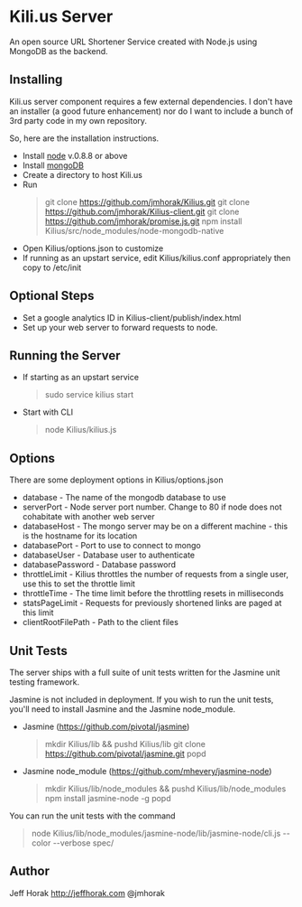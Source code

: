 Kili.us Server
==========
An open source URL Shortener Service created with Node.js using MongoDB as the backend.

Installing
------------
Kili.us server component requires a few external dependencies. I don't have an installer (a good future enhancement)
nor do I want to include a bunch of 3rd party code in my own repository.

So, here are the installation instructions.

+ Install <a href="http://nodejs.org/">node</a> v.0.8.8 or above
+ Install <a href="http://www.mongodb.org/">mongoDB</a>
+ Create a directory to host Kili.us
+ Run
  >git clone https://github.com/jmhorak/Kilius.git
  >git clone https://github.com/jmhorak/Kilius-client.git
  >git clone https://github.com/jmhorak/promise.js.git
  >npm install Kilius/src/node_modules/node-mongodb-native
+ Open Kilius/options.json to customize
+ If running as an upstart service, edit Kilius/kilius.conf appropriately then copy to /etc/init

Optional Steps
------------
+ Set a google analytics ID in Kilius-client/publish/index.html
+ Set up your web server to forward requests to node.

Running the Server
------------
+ If starting as an upstart service
  >sudo service kilius start
+ Start with CLI
  >node Kilius/kilius.js

Options
------------
There are some deployment options in Kilius/options.json
+ database - The name of the mongodb database to use
+ serverPort - Node server port number. Change to 80 if node does not cohabitate with another web server
+ databaseHost - The mongo server may be on a different machine - this is the hostname for its location
+ databasePort - Port to use to connect to mongo
+ databaseUser - Database user to authenticate
+ databasePassword - Database password
+ throttleLimit - Kilius throttles the number of requests from a single user, use this to set the throttle limit
+ throttleTime - The time limit before the throttling resets in milliseconds
+ statsPageLimit - Requests for previously shortened links are paged at this limit
+ clientRootFilePath - Path to the client files

Unit Tests
------------
The server ships with a full suite of unit tests written for the Jasmine unit testing framework.

Jasmine is not included in deployment. If you wish to run the unit tests, you'll need to install Jasmine and the Jasmine node_module.

+ Jasmine (https://github.com/pivotal/jasmine)
  >mkdir Kilius/lib && pushd Kilius/lib
  >git clone https://github.com/pivotal/jasmine.git
  >popd

+ Jasmine node_module (https://github.com/mhevery/jasmine-node)
  >mkdir Kilius/lib/node_modules && pushd Kilius/lib/node_modules
  >npm install jasmine-node -g
  >popd

You can run the unit tests with the command
  >node Kilius/lib/node_modules/jasmine-node/lib/jasmine-node/cli.js --color --verbose spec/

Author
------------
Jeff Horak
http://jeffhorak.com
@jmhorak

